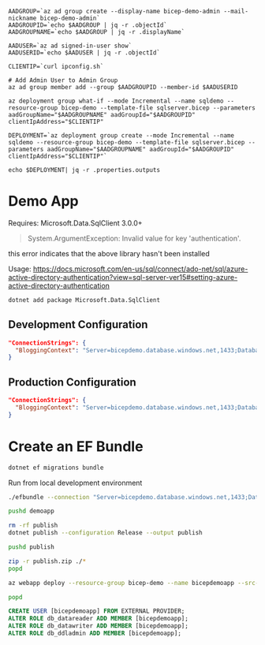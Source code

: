 
```
AADGROUP=`az ad group create --display-name bicep-demo-admin --mail-nickname bicep-demo-admin`
AADGROUPID=`echo $AADGROUP | jq -r .objectId`
AADGROUPNAME=`echo $AADGROUP | jq -r .displayName`

AADUSER=`az ad signed-in-user show`
AADUSERID=`echo $AADUSER | jq -r .objectId`

CLIENTIP=`curl ipconfig.sh`

# Add Admin User to Admin Group
az ad group member add --group $AADGROUPID --member-id $AADUSERID

az deployment group what-if --mode Incremental --name sqldemo --resource-group bicep-demo --template-file sqlserver.bicep --parameters aadGroupName="$AADGROUPNAME" aadGroupId="$AADGROUPID" clientIpAddress="$CLIENTIP"

DEPLOYMENT=`az deployment group create --mode Incremental --name sqldemo --resource-group bicep-demo --template-file sqlserver.bicep --parameters aadGroupName="$AADGROUPNAME" aadGroupId="$AADGROUPID" clientIpAddress="$CLIENTIP"`

echo $DEPLOYMENT| jq -r .properties.outputs

```

# Demo App


Requires: Microsoft.Data.SqlClient 3.0.0+

> System.ArgumentException: Invalid value for key 'authentication'.

this error indicates that the above library hasn't been installed

Usage: https://docs.microsoft.com/en-us/sql/connect/ado-net/sql/azure-active-directory-authentication?view=sql-server-ver15#setting-azure-active-directory-authentication

```bash
dotnet add package Microsoft.Data.SqlClient
```

## Development Configuration
```json
"ConnectionStrings": {
  "BloggingContext": "Server=bicepdemo.database.windows.net,1433;Database=sample;Authentication=Active Directory Default"
}
```

## Production Configuration
```json
"ConnectionStrings": {
  "BloggingContext": "Server=bicepdemo.database.windows.net,1433;Database=sample;Authentication=Active Directory Managed Identity"
}
```

# Create an EF Bundle

```bash
dotnet ef migrations bundle
```

Run from local development environment 

```bash
./efbundle --connection "Server=bicepdemo.database.windows.net,1433;Database=sample;Authentication=Active Directory Default"
```

```bash
pushd demoapp

rm -rf publish
dotnet publish --configuration Release --output publish

pushd publish

zip -r publish.zip ./*
popd

az webapp deploy --resource-group bicep-demo --name bicepdemoapp --src-path publish/publish.zip --type zip

popd
```

```sql
CREATE USER [bicepdemoapp] FROM EXTERNAL PROVIDER;
ALTER ROLE db_datareader ADD MEMBER [bicepdemoapp];
ALTER ROLE db_datawriter ADD MEMBER [bicepdemoapp];
ALTER ROLE db_ddladmin ADD MEMBER [bicepdemoapp];
```